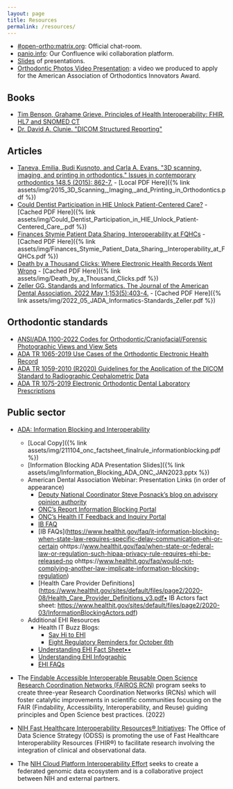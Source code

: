 ```yaml
---
layout: page
title: Resources
permalink: /resources/
---
```


- [#open-ortho:matrix.org](https://matrix.to/#/#open-ortho:matrix.org): Official chat-room.
- [panio.info](https://confluence.panio.info): Our Confluence wiki collaboration platform.
- [Slides](https://open-ortho.org/lectures/) of presentations.
- [Orthodontic Photos Video Presentation](https://youtu.be/7fZIQxOjb6c): a video we produced to apply for the American Association of Orthodontics Innovators Award.

## Books

- [Tim Benson, Grahame Grieve. Principles of Health Interoperability: FHIR, HL7 and SNOMED CT](https://a.co/d/hhtbYZn)
- [Dr. David A. Clunie. "DICOM Structured Reporting"](https://www.pixelmed.com/srbook.html)

## Articles 

- [Taneva, Emilia, Budi Kusnoto, and Carla A. Evans. "3D scanning, imaging, and printing in orthodontics." Issues in contemporary orthodontics 148.5 (2015): 862-7.](https://www.intechopen.com/chapters/48165) - [Local PDF Here]({% link assets/img/2015_3D_Scanning,_Imaging,_and_Printing_in_Orthodontics.pdf %})
- [Could Dentist Participation in HIE Unlock Patient-Centered Care?](https://ehrintelligence.com/features/could-dentist-participation-in-hie-unlock-patient-centered-care) - [Cached PDF Here]({% link assets/img/Could_Dentist_Participation_in_HIE_Unlock_Patient-Centered_Care_.pdf %})
- [Finances Stymie Patient Data Sharing, Interoperability at FQHCs](https://ehrintelligence.com/news/finances-stymie-patient-data-sharing-interoperability-at-fqhcs) - [Cached PDF Here]({% link assets/img/Finances_Stymie_Patient_Data_Sharing,_Interoperability_at_FQHCs.pdf %})
- [Death by a Thousand Clicks: Where Electronic Health Records Went Wrong](http://fortune.com/longform/medical-records/) - [Cached PDF Here]({% link assets/img/Death_by_a_Thousand_Clicks.pdf %})
- [Zeller GG. Standards and Informatics. The Journal of the American Dental Association. 2022 May 1;153(5):403-4.](https://doi.org/10.1016/j.adaj.2022.02.005) - [Cached PDF Here]({% link assets/img/2022_05_JADA_Informatics-Standards_Zeller.pdf %})

## Orthodontic standards

- [ANSI/ADA 1100-2022 Codes for Orthodontic/Craniofacial/Forensic Photographic Views and View Sets](https://webstore.ansi.org/standards/ada/ansiada11002022)
- [ADA TR 1065-2019 Use Cases of the Orthodontic Electronic Health Record](https://webstore.ansi.org/standards/ada/adatr10652019)
- [ADA TR 1059-2010 (R2020) Guidelines for the Application of the DICOM Standard to Radiographic Cephalometric Data](https://webstore.ansi.org/standards/ada/adatr10592010r2020)
- [ADA TR 1075-2019 Electronic Orthodontic Dental Laboratory Prescriptions](https://webstore.ansi.org/standards/ada/adatr10752019)

## Public sector

- [ADA: Information Blocking and Interoperability](https://www.ada.org/-/media/project/ada-organization/ada/ada-org/files/advocacy/211104_onc_factsheet_finalrule_informationblocking.pdf)
  - [Local Copy]({% link assets/img/211104_onc_factsheet_finalrule_informationblocking.pdf %})
  - [Information Blocking ADA Presentation Slides]({% link assets/img/Information_Blocking_ADA_ONC_JAN2023.pptx %})
  - American Dental Association Webinar: Presentation Links (in order of appearance)
    - [Deputy National Coordinator Steve Posnack’s blog on advisory opinion authority](https://www.healthit.gov/buzz-blog/information-blocking/information-blocking-and-the-presidents-fy23-budget-for-onc)
    - [ONC’s Report Information Blocking Portal](https://healthit.gov/report-info-blocking)
    - [ONC’s Health IT Feedback and Inquiry Portal](https://www.healthit.gov/feedback)
    - [IB FAQ](https://www.healthit.gov/faq/do-information-blocking-regulations-require-actors-have-or-use-certified-health-it-or-upgrade)
    - [IB FAQs](https://www.healthit.gov/faq/it-information-blocking-when-state-law-requires-specific-delay-communication-ehi-or-certain ohttps://www.healthit.gov/faq/when-state-or-federal-law-or-regulation-such-hipaa-privacy-rule-requires-ehi-be-released-no ohttps://www.healthit.gov/faq/would-not-complying-another-law-implicate-information-blocking-regulation)
    - [Health Care Provider Definitions](https://www.healthit.gov/sites/default/files/page2/2020-08/Health_Care_Provider_Definitions_v3.pdf•   IB Actors fact sheet: https://www.healthit.gov/sites/default/files/page2/2020-03/InformationBlockingActors.pdf)
  - Additional EHI Resources
    - Health IT Buzz Blogs:
      - [Say Hi to EHI](https://www.healthit.gov/buzz-blog/information-blocking/say-hi-to-ehi)
      - [Eight Regulatory Reminders for October 6th](https://www.healthit.gov/buzz-blog/information-blocking/information-blocking-eight-regulatory-reminders-for-october-6th)
    - [Understanding EHI Fact Sheet••](https://www.healthit.gov/sites/default/files/page2/2021-12/Understanding_EHI.pdf)
    - [Understanding EHI Infographic](https://www.healthit.gov/sites/default/files/page2/2021-12/Understanding_EHI-Scope-Diagram.pdf)
    - [EHI FAQs](https://www.healthit.gov/faqs?f%5B0%5D=subtopic%3A7026)

- The [Findable Accessible Interoperable Reusable Open Science Research Coordination Networks (FAIROS RCN)](https://www.nsf.gov/pubs/2022/nsf22553/nsf22553.htm) program seeks to create three-year Research Coordination Networks (RCNs) which will foster catalytic improvements in scientific communities focusing on the FAIR (Findability, Accessibility, Interoperability, and Reuse) guiding principles and Open Science best practices. (2022)
- [NIH Fast Healthcare Interoperability Resources® Initiatives](https://datascience.nih.gov/fhir-initiatives): The Office of Data Science Strategy (ODSS) is promoting the use of Fast Healthcare Interoperability Resources (FHIR®) to facilitate research involving the integration of clinical and observational data.
- The [NIH Cloud Platform Interoperability Effort](https://datascience.nih.gov/nih-cloud-platform-interoperability-effort) seeks to create a federated genomic data ecosystem and is a collaborative project between NIH and external partners.
